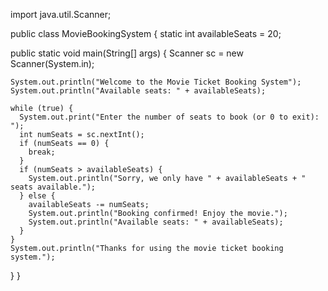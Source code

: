 import java.util.Scanner;

public class MovieBookingSystem {
  static int availableSeats = 20;

  public static void main(String[] args) {
    Scanner sc = new Scanner(System.in);

    System.out.println("Welcome to the Movie Ticket Booking System");
    System.out.println("Available seats: " + availableSeats);

    while (true) {
      System.out.print("Enter the number of seats to book (or 0 to exit): ");
      int numSeats = sc.nextInt();
      if (numSeats == 0) {
        break;
      }
      if (numSeats > availableSeats) {
        System.out.println("Sorry, we only have " + availableSeats + " seats available.");
      } else {
        availableSeats -= numSeats;
        System.out.println("Booking confirmed! Enjoy the movie.");
        System.out.println("Available seats: " + availableSeats);
      }
    }
    System.out.println("Thanks for using the movie ticket booking system.");
  }
}
